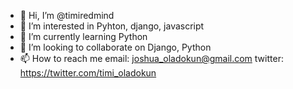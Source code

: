 - 👋 Hi, I’m @timiredmind
- 👀 I’m interested in Pyhton, django, javascript
- 🌱 I’m currently learning Python
- 💞️ I’m looking to collaborate on Django, Python
- 📫 How to reach me 
email: joshua_oladokun@gmail.com
twitter: https://twitter.com/timi_oladokun

<!---
timiredmind/timiredmind is a ✨ special ✨ repository because its `README.md` (this file) appears on your GitHub profile.
You can click the Preview link to take a look at your changes.
--->
